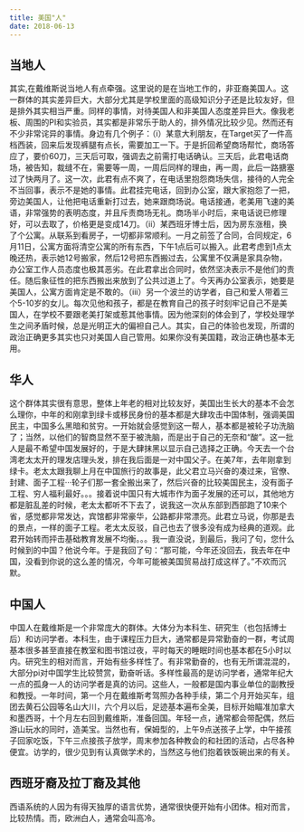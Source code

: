 ```yaml
---
title: 美国"人"
date: 2018-06-13
---
```



## **当地人**

其实,在戴维斯说当地人有点牵强。这里说的是在当地工作的，非亚裔美国人。这一群体的其实差异巨大，大部分尤其是学校里面的高级知识分子还是比较友好，但是排外其实相当严重。同样的事情，对待美国人和非美国人态度差异巨大。像我老板、周围的PI和实验员，其实都是非常乐于助人的，排外情况比较少见。然而还有不少非常诧异的事情。身边有几个例子：（i）某意大利朋友，在Target买了一件高档西装，回来后发现裤腿有点长，需要加工一下。于是折回希望商场帮忙，商场答应了，要价60刀，三天后可取，强调去之前需打电话确认。三天后，此君电话商场，被告知，裁缝不在，需要等一周，一周后同样的理由，再一周，此后一路搪塞过了快两月了。这一次，此君有点不爽了，在电话里抱怨商场失信，接待的人完全不当回事，表示不是她的事情。此君挂完电话，回到办公室，跟大家抱怨了一把，旁边美国人，让他把电话重新打过去，她来跟商场说。电话接通，老美用飞速的美语，非常强势的表明态度，并且斥责商场无礼。商场半小时后，来电话说已修理好，可以去取了，价格更是变成14刀。（ii）某西班牙博士后，因为房东涨租，换了个公寓。从联系到看房子，一切都非常顺利。一月之前签了合同，合同规定，6月11日，公寓方面将清空公寓的所有东西，下午1点后可以搬入。此君考虑到1点太晚还热，表示她12号搬家，然后12号把东西搬过去，公寓里不仅满是家具杂物，办公室工作人员态度也极其恶劣。在此君拿出合同时，依然坚决表示不是他们的责任。随后象征性的把东西搬出来放到了公共过道上了。今天再办公室表示，她要是美国人，公寓方面肯定是不敢的。（iii）另一个波兰的访学者，自己和爱人带着三个5-10岁的女儿。每次见他和孩子，都是在教育自己的孩子时刻牢记自己不是美国人，在学校不要跟老美打架或惹其他事情。因为他深刻的体会到了，学校处理学生之间矛盾时候，总是光明正大的偏袒自己人。其实，自己的体验也发现，所谓的政治正确更多其实也只对美国人自己管用。如果你没有美国籍，政治正确也基本无用。


## **华人**

这个群体其实很有意思，整体上年老的相对比较友好，美国出生长大的基本不会怎么理你，中年的和刚拿到绿卡或移民身份的基本都是大肆攻击中国体制，强调美国民主，中国多么黑暗和贫穷。一开始就会感觉到这一帮人，基本都是被轮子功洗脑了；当然，以他们的智商显然不至于被洗脑，而是出于自己的无奈和“酸”。这一批人是最不希望中国发展好的，于是大肆抹黑以显示自己选择之正确。今天去一个台湾老太太开的理发店理头发，排在我后面是一对中国父子。在美7年，去年刚拿到绿卡。老太太跟我聊上月在中国旅行的故事是，此父君立马兴奋的凑过来，官僚、封建、面子工程···轮子们那一套全搬出来了，然后兴奋的比较美国民主，没有面子工程、穷人福利最好。。。接着说中国只有大城市作为面子发展的还可以，其他地方都是脏乱差的时候，老太太都听不下去了，说我这一次从东部到西部跑了10来个省，感觉都非常发达，宾馆都非常豪华，公路都非常漂亮。此君立马说，你那是去的景点，一样的面子工程。老太太反驳，自己也去了很多没有成为经典的道观。此君开始转而抨击基础教育发展不均衡。。。我一直没说，到最后，我问了句，您什么时候到的中国？他说今年。于是我回了句：“那可能，今年还没回去，我去年在中国，没看到你说的这么差的情况，今年可能被美国贸易战打成这样了。”不欢而沉默。

## **中国人**

中国人在戴维斯是一个非常庞大的群体。大体分为本科生、研究生（也包括博士后）和访问学者。本科生，由于课程压力巨大，通常都是异常勤奋的一群，考试周基本很多甚至直接在教室和图书馆过夜，平时每天的睡眠时间也基本都在5小时以内。研究生的相对而言，开始有些多样性了。有非常勤奋的，也有无所谓混混的，大部分pi对中国学生比较赞赏，勤奋听话。多样性最高的是访问学者，通常年纪大一点的孤身一人的访问学者是真的访问。这些人，一般都是国内事业单位的副教授和教授。一年时间，第一个月在戴维斯考驾照办各种手续，第二个月开始买车，组团去黄石公园等名山大川，六个月以后，足迹基本遍布全美，目标开始瞄准加拿大和墨西哥，十个月左右回到戴维斯，准备回国。年轻一点，通常都会带配偶，然后游山玩水的同时，造美宝。当然也有，保姆型的，上午9点送孩子上学，中午接孩子回家吃饭，下午三点接孩子放学，周末参加各种教会的和社团的活动，占尽各种便宜。访学的，很少见到有认真做学术的，当然这与他们抱着铁饭碗出来的有关。

## **西班牙裔及拉丁裔及其他**

西语系统的人因为有得天独厚的语言优势，通常很快便开始有小团体。相对而言，比较热情。而，欧洲白人，通常会叫高冷。


</br></br></br>



